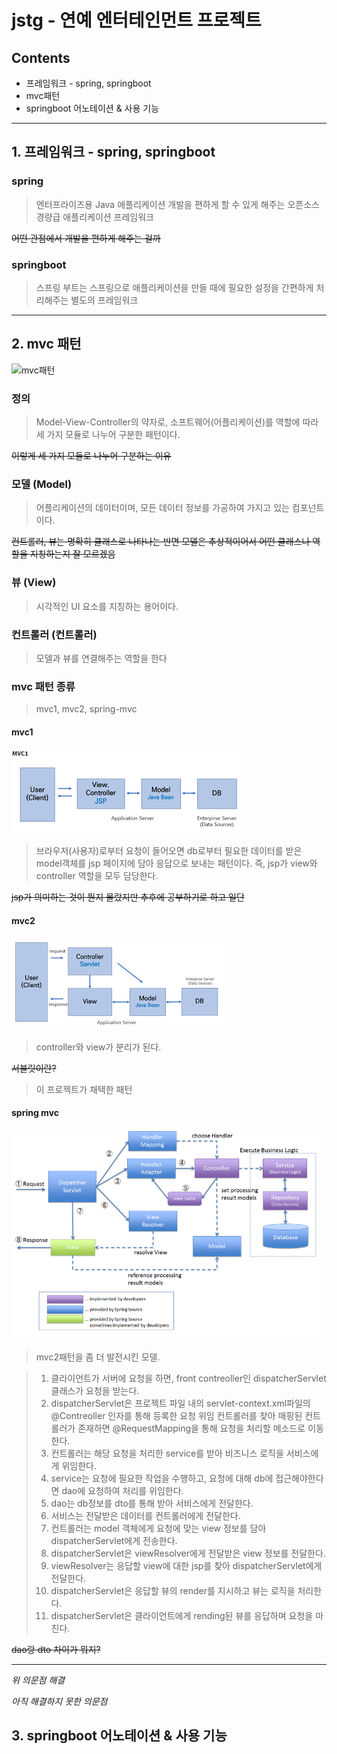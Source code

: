 # jstg - 연예 엔터테인먼트 프로젝트
## Contents
+ 프레임워크 - spring, springboot
+ mvc패턴
+ springboot 어노테이션 & 사용 기능
----------------
## 1. 프레임워크 - spring, springboot
### spring
> 엔터프라이즈용 Java 애플리케이션 개발을 편하게 할 수 있게 해주는 오픈소스 경량급 애플리케이션 프레임워크

~~어떤 관점에서 개발을 편하게 해주는 걸까~~

### springboot

> 스프링 부트는 스프링으로 애플리케이션을 만들 때에 필요한 설정을 간편하게 처리해주는 별도의 프레임워크

------------------
## 2. mvc 패턴
![mvc패턴](https://github.com/dlaej/jstg/blob/main/mvc.png)

### 정의
> Model-View-Controller의 약자로, 소프트웨어(어플리케이션)를 역할에 따라 세 가지 모듈로 나누어 구분한 패턴이다.

~~이렇게 세 가지 모듈로 나누어 구분하는 이유~~

### 모델 (Model)
> 어플리케이션의 데이터이며, 모든 데이터 정보를 가공하여 가지고 있는 컴포넌트이다.

~~컨트롤러, 뷰는 명확히 클래스로 나타나는 반면 모델은 추상적이어서 어떤 클래스나 역할을 지칭하는지 잘 모르겠음~~
### 뷰 (View) 
> 시각적인 UI 요소를 지칭하는 용어이다.
### 컨트롤러 (컨트롤러)
> 모델과 뷰를 연결해주는 역할을 한다
### mvc 패턴 종류
> mvc1, mvc2, spring-mvc

#### mvc1

![mvc1](https://github.com/dlaej/jstg.firstproject/blob/main/mvc1.png)

> 브라우저(사용자)로부터 요청이 들어오면 db로부터 필요한 데이터를 받은 model객체를 jsp 페이지에 담아 응답으로 보내는 패턴이다. 즉, jsp가 view와 controller 역할을 모두 담당한다.

~~jsp가 의미하는 것이 뭔지 몰랐지만 추후에 공부하기로 하고 일단~~

#### mvc2
![mvc2](https://github.com/dlaej/jstg.firstproject/blob/main/mvc2.png)

> controller와 view가 분리가 된다.

~~서블릿이란?~~
> 이 프로젝트가 채택한 패턴

#### spring mvc
![spring-mvc](https://github.com/dlaej/jstg.firstproject/blob/main/spring-mvc.png)

> mvc2패턴을 좀 더 발전시킨 모델.

> 1. 클라이언트가 서버에 요청을 하면, front contreoller인 dispatcherServlet 클래스가 요청을 받는다.
> 2. dispatcherServlet은 프로젝트 파일 내의 servlet-context.xml파일의 @Contreoller 인자를 통해 등록한 요청 위임 컨트롤러를 찾아 매핑된 컨트롤러가 존재하면 @RequestMapping을 통해 요청을 처리할 메소드로 이동한다.
> 3. 컨트롤러는 해당 요청을 처리한 service를 받아 비즈니스 로직을 서비스에게 위임한다.
> 4. service는 요청에 필요한 작업을 수행하고, 요청에 대해 db에 접근해야한다면 dao에 요청하여 처리를 위임한다.
> 5. dao는 db정보를 dto를 통해 받아 서비스에게 전달한다.
> 6. 서비스는 전달받은 데이터를 컨트롤러에게 전달한다.
> 7. 컨트롤러는 model 객체에게 요청에 맞는 view 정보를 담아 dispatcherServlet에게 전송한다.
> 8. dispatcherServlet은 viewResolver에게 전달받은 view 정보를 전달한다.
> 9. viewResolver는 응답할 view에 대한 jsp를 찾아 dispatcherServlet에게 전달한다.
> 10. dispatcherServlet은 응답할 뷰의 render를 지시하고 뷰는 로직을 처리한다.
> 11. dispatcherServlet은 클라이언트에게 rending된 뷰를 응답하며 요청을 마친다.

~~dao랑 dto 차이가 뭐지?~~

------------------- 

*위 의문점 해결*

*아직 해결하지 못한 의문점*

## 3. springboot 어노테이션 & 사용 기능
